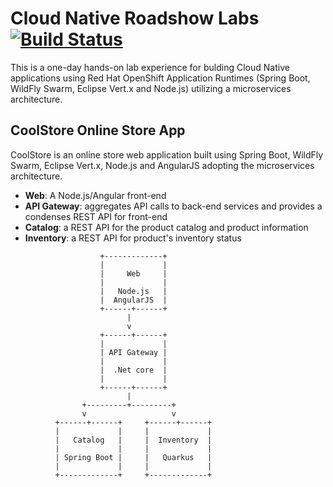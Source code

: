 # Cloud Native Roadshow Labs  [![Build Status](https://travis-ci.org/openshift-labs/cloud-native-labs.svg?branch=ocp-3.11)](https://travis-ci.org/openshift-labs/cloud-native-labs)

This is a one-day hands-on lab experience for bulding Cloud Native applications using 
Red Hat OpenShift Application Runtimes (Spring Boot, WildFly Swarm, Eclipse Vert.x and Node.js) 
utilizing a microservices architecture.


## CoolStore Online Store App

CoolStore is an online store web application built using Spring Boot, WildFly Swarm, Eclipse Vert.x, 
Node.js and AngularJS adopting the microservices architecture.

* **Web**: A Node.js/Angular front-end
* **API Gateway**: aggregates API calls to back-end services and provides a condenses REST API for front-end
* **Catalog**: a REST API for the product catalog and product information
* **Inventory**: a REST API for product's inventory status

```
                    +-------------+
                    |             |
                    |     Web     |
                    |             |
                    |   Node.js   |
                    |  AngularJS  |
                    +------+------+
                          |
                          v
                    +------+------+
                    |             |
                    | API Gateway |
                    |             |
                    |  .Net core  |
                    |             |
                    +------+------+
                          |
                +---------+---------+
                v                   v
          +------+------+     +------+------+
          |             |     |             |
          |   Catalog   |     |  Inventory  |
          |             |     |             |
          | Spring Boot |     |   Quarkus   |
          |             |     |             |
          +-------------+     +-------------+
```
